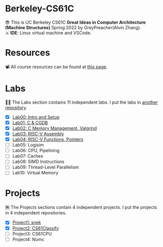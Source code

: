 # Berkeley-CS61C
😎 This is UC Berkeley CS61C **Great Ideas in Computer Architecture (Machine Structures)** Spring 2022 by GreyPreacher(Alvin Zhang).  
⚔ **IDE**: Linux virtual machine and VSCode.

# Resources
📽 All course resources can be found at [this page](https://inst.eecs.berkeley.edu/~cs61c/sp22/).  

# Labs
🐱‍👓 The Labs section contains 11 independent labs. I put the labs in [another repository](https://github.com/GreyPreacher/Berkeley-CS61C-Lab).
- [x] [Lab00: Intro and Setup](https://github.com/GreyPreacher/Berkeley-CS61C-Lab/tree/main/lab00)
- [x] [Lab01: C & CGDB](https://github.com/GreyPreacher/Berkeley-CS61C-Lab/tree/main/lab01)
- [x] [Lab02: C Memory Management, Valgrind](https://github.com/GreyPreacher/Berkeley-CS61C-Lab/tree/main/lab02)
- [x] [Lab03: RISC-V Assembly](https://github.com/GreyPreacher/Berkeley-CS61C-Lab/tree/main/lab03)
- [x] [Lab04: RISC-V Functions, Pointers](https://github.com/GreyPreacher/Berkeley-CS61C-Lab/tree/main/lab04)
- [ ] Lab05: Logisim
- [ ] Lab06: CPU, Pipelining
- [ ] Lab07: Caches
- [ ] Lab08: SIMD Instructions 
- [ ] Lab09: Thread-Level Parallelism
- [ ] Lab10: Virtual Memory

# Projects
🈚 The Projects sections contain 4 independent projects. I put the projects in 4 independent repositories.
- [x] [Project1: snek](https://github.com/GreyPreacher/Berkeley-CS61C-Proj1-snek)
- [x] [Project2: CS61Classify](https://github.com/GreyPreacher/Berkeley-CS61C-Proj2-CS61Classify)
- [ ] Project3: CS61CPU
- [ ] Project4: Numc
